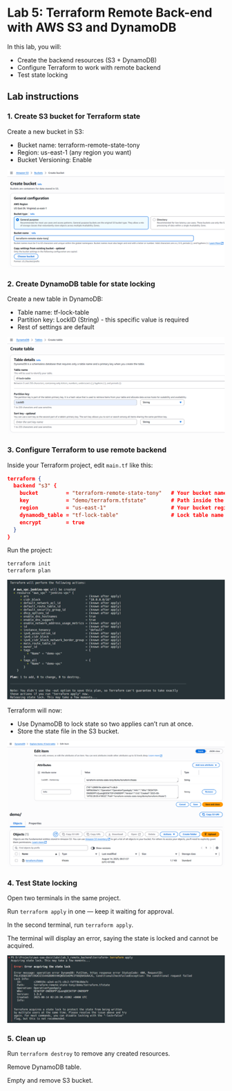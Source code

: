 Lab 5: Terraform Remote Back-end with AWS S3 and DynamoDB
=========================================================

In this lab, you will:
+ Create the backend resources (S3 + DynamoDB)
+ Configure Terraform to work with remote backend
+ Test state locking

## Lab instructions

### 1. Create S3 bucket for Terraform state
Create a new bucket in S3:
+ Bucket name: terraform-remote-state-tony
+ Region: us-east-1 (any region you want)
+ Bucket Versioning: Enable

![](imgs/lab_5_1.PNG)

### 2. Create DynamoDB table for state locking
Create a new table in DynamoDB:
+ Table name: tf-lock-table
+ Partition key: LockID (String) - this specific value is required
+ Rest of settings are default

![](imgs/lab_5_2.PNG)

### 3. Configure Terraform to use remote backend
Inside your Terraform project, edit `main.tf` like this:
```json
terraform {
  backend "s3" {
    bucket         = "terraform-remote-state-tony"   # Your bucket name
    key            = "demo/terraform.tfstate"        # Path inside the bucket
    region         = "us-east-1"                     # Your bucket region
    dynamodb_table = "tf-lock-table"                 # Lock table name
    encrypt        = true
  }
}
```
Run the project:
```
terraform init
terraform plan
```

![](imgs/lab_5_3.PNG)

Terraform will now:
+ Use DynamoDB to lock state so two applies can’t run at once.
+ Store the state file in the S3 bucket.

![](imgs/lab_5_4.PNG)
![](imgs/lab_5_5.PNG)

### 4. Test State locking
Open two terminals in the same project.

Run `terraform apply` in one — keep it waiting for approval.

In the second terminal, run `terraform apply`.

The terminal will display an error, saying the state is locked and cannot be acquired.

![](imgs/lab_5_6.PNG)

### 5. Clean up
Run `terraform destroy` to remove any created resources.

Remove DynamoDB table.

Empty and remove S3 bucket.